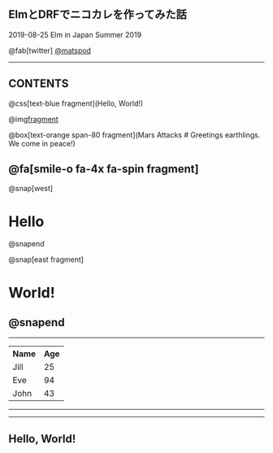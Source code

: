 ## ElmとDRFでニコカレを作ってみた話
2019-08-25 Elm in Japan Summer 2019

@fab[twitter] [@matspod](https://twitter.com/matspod)

---
## CONTENTS

@css[text-blue fragment](Hello, World!)

@img[fragment](assets/img/pic.png)

@box[text-orange span-80 fragment](Mars Attacks # Greetings earthlings. We come in peace!)


@fa[smile-o fa-4x fa-spin fragment]
---


@snap[west]
# Hello
@snapend

@snap[east fragment]
# World!
@snapend
---
---

<table>
  <tr>
    <th>Name</th>
    <th>Age</th>
  </tr>
  <tr>
    <td>Jill</td>
    <td>25</td>
  </tr>
  <tr class="fragment">
    <td>Eve</td>
    <td>94</td>
  </tr>
  <tr class="fragment">
    <td>John</td>
    <td>43</td>
  </tr>
</table>

---


---

<h2 class="fragment">Hello, World!</h2>


